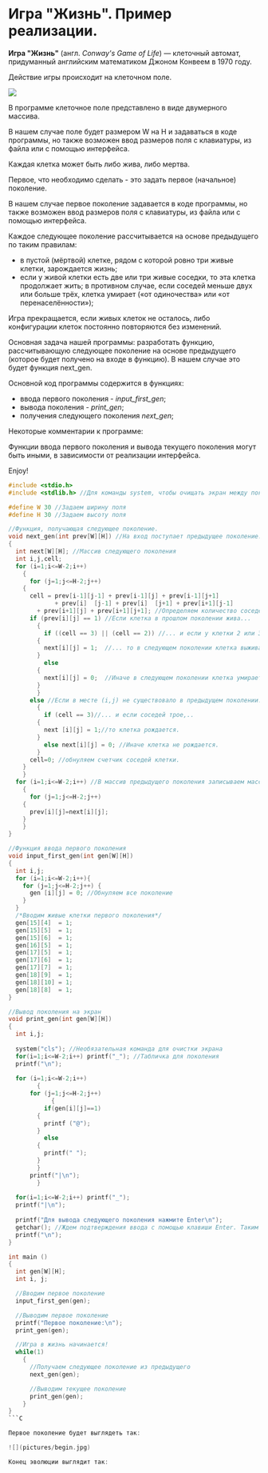# Игра "Жизнь". Пример реализации.



**Игра  "Жизнь"** (англ. *Conway's Game of Life*) — клеточный автомат, придуманный английским математиком Джоном Конвеем в 1970 году.

Действие игры происходит на клеточном поле.

![](https://media.giphy.com/media/yxIZRnUVv5HtC/giphy.gif)

В программе клеточное поле представлено в виде двумерного массива.

В нашем случае поле будет размером W на H и задаваться в коде программы, но также возможен ввод размеров поля с клавиатуры, из файла или с помощью интерфейса.

Каждая клетка может быть либо жива, либо мертва.

Первое, что необходимо сделать - это задать первое (начальное) поколение.

В нашем случае первое поколение задавается в коде программы, но также возможен ввод размеров поля с клавиатуры, из файла или с помощью интерфейса.

Каждое следующее поколение рассчитывается на основе предыдущего по таким правилам:
- в пустой (мёртвой) клетке, рядом с которой ровно три живые клетки, зарождается жизнь;
- если у живой клетки есть две или три живые соседки, то эта клетка продолжает жить; в противном случае, если соседей меньше двух или больше трёх, клетка умирает («от одиночества» или «от перенаселённости»);

Игра прекращается, если живых клеток не осталось, либо конфигурации клеток постоянно повторяются без изменений.

Основная задача нашей программы: разработать функцию, рассчитывающую следующее поколение на основе предыдущего (которое будет получено на входе в функцию). В нашем случае это будет функция next_gen.

Основной код программы содержится в функциях:
- ввода первого поколения - *input_first_gen*;
- вывода поколения - *print_gen*;
- получения следующего поколения *next_gen*;

Некоторые комментарии к программе:

Функции ввода первого поколения и вывода текущего поколения могут быть иными, в зависимости от реализации интерфейса.

Enjoy!

```C
#include <stdio.h>
#include <stdlib.h> //Для команды system, чтобы очищать экран между поколениями (хотя бы попытаться).

#define W 30 //Задаем ширину поля
#define H 30 //Задаем высоту поля

//Функция, получающая следующее поколение.
void next_gen(int prev[W][H]) //На вход поступает предыдущее поколение.
{
  int next[W][H]; //Массив следующего поколения
  int i,j,cell;
  for (i=1;i<=W-2;i++)
    {
      for (j=1;j<=H-2;j++)
	{
	  cell = prev[i-1][j-1] + prev[i-1][j] + prev[i-1][j+1] 
	         + prev[i]  [j-1] + prev[i]  [j+1] + prev[i+1][j-1] 
	    + prev[i+1][j] + prev[i+1][j+1]; //Определяем количество соседей у клетки с координатами (i,j) в предыдущем поколении
	  if (prev[i][j] == 1) //Если клетка в прошлом поколении жива...
	    {
	      if ((cell == 3) || (cell == 2)) //... и если у клетки 2 или 3 соседа,..
		{
		  next[i][j] = 1;  //... то в следующем поколении клетка выживает.
		}
	      else
		{
		  next[i][j] = 0;  //Иначе в следующем поколении клетка умирает. :(		  
		}
	    }
	  else //Если в месте (i,j) не существовало в предыдущем поколении...
	    {
	      if (cell == 3)//... и если соседей трое,..	      
		{
		  next [i][j] = 1;//то клетка рождается.
		}
	      else next[i][j] = 0; //Иначе клетка не рождается.
	    }
	  cell=0; //обнуляем счетчик соседей клетки.
	}
    }
  for (i=1;i<=W-2;i++) //В массив предыдущего поколения записываем массив следующего поколения.
    {
      for (j=1;j<=H-2;j++)
	{
	  prev[i][j]=next[i][j];
	}
    }
}

//Функция ввода первого поколения
void input_first_gen(int gen[W][H])
{
  int i,j;
  for (i=1;i<=W-2;i++){
    for (j=1;j<=H-2;j++) {
      gen [i][j] = 0; //Обнуляем все поколение
    }
  }
  /*Вводим живые клетки первого поколения*/
  gen[15][4]  = 1;
  gen[15][5]  = 1;
  gen[15][6]  = 1;
  gen[16][5]  = 1;
  gen[17][5]  = 1;
  gen[17][6]  = 1;
  gen[17][7]  = 1;
  gen[18][9]  = 1;
  gen[18][10] = 1;
  gen[18][8]  = 1;
}

//Вывод поколения на экран
void print_gen(int gen[W][H])
{
  int i,j;
  
  system("cls"); //Необязательная команда для очистки экрана
  for(i=1;i<=W-2;i++) printf("_"); //Табличка для поколения
  printf("\n");
  
  for (i=1;i<=W-2;i++)
        {
	  for (j=1;j<=H-2;j++)
            {
	      if(gen[i][j]==1)
		{
		  printf ("@");
		}
	      else
		{
		  printf(" ");
		}
	    }
	  printf("|\n");
        }
  
  for(i=1;i<=W-2;i++) printf("_");
  printf("|\n");
  
  printf("Для вывода следующего поколения нажмите Enter\n");
  getchar(); //Ждем подтверждения ввода с помощью клавиши Enter. Таким образом реализована пауза в выводе между поколениями.
  printf("\n");
}

int main ()
{
  int gen[W][H];
  int i, j;

  //Вводим первое поколение
  input_first_gen(gen);

  //Выводим первое поколение
  printf("Первое поколение:\n");
  print_gen(gen);

  //Игра в жизнь начинается!
  while(1)
    {
      //Получаем следующее поколение из предыдущего
      next_gen(gen);

      //Выводим текущее поколение
      print_gen(gen);
    }
}
```C

Первое поколение будет выглядеть так:

![](pictures/begin.jpg)

Конец эволюции выглядит так:

